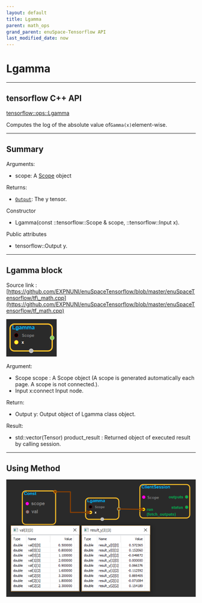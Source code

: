 ```yaml
--- 
layout: default 
title: Lgamma 
parent: math_ops 
grand_parent: enuSpace-Tensorflow API 
last_modified_date: now 
--- 
```


# Lgamma

---

## tensorflow C++ API

[tensorflow::ops::Lgamma](https://www.tensorflow.org/api_docs/cc/class/tensorflow/ops/lgamma)

Computes the log of the absolute value of`Gamma(x)`element-wise.

---

## Summary

Arguments:

* scope: A [Scope](https://www.tensorflow.org/api_docs/cc/class/tensorflow/scope.html#classtensorflow_1_1_scope) object

Returns:

* [`Output`](https://www.tensorflow.org/api_docs/cc/class/tensorflow/output.html#classtensorflow_1_1_output): The y tensor.

Constructor

* Lgamma\(const ::tensorflow::Scope & scope,  ::tensorflow::Input x\).

Public attributes

* tensorflow::Output y.

---

## Lgamma block

Source link : [https://github.com/EXPNUNI/enuSpaceTensorflow/blob/master/enuSpaceTensorflow/tf\_math.cpp](https://github.com/EXPNUNI/enuSpaceTensorflow/blob/master/enuSpaceTensorflow/tf_math.cpp)

![](./assets/math_Lgamma_Symbol.png)

Argument:

* Scope scope : A Scope object \(A scope is generated automatically each page. A scope is not connected.\).
* Input x:connect  Input node.

Return:

* Output y: Output object of Lgamma class object.

Result:

* std::vector\(Tensor\) product\_result : Returned object of executed result by calling session.

---

## Using Method

![](./assets/math_Lgamma_Method.png)

